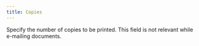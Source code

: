 ```yaml
---
title: Copies
---
```



Specify the number of copies to be printed. This field is not relevant  while e-mailing  documents.
